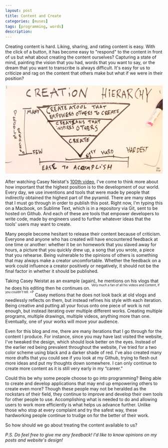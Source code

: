 ```yaml
---
layout: post
title: Content and Create
categories: [muses]
tags: [programming, words]
description: 
---
```


Creating content is hard. Liking, sharing, and rating content is easy. With the click of a button, it has become easy to "respond" to the content in front of us but what about creating the content ourselves? Capturing a state of mind, painting the vision that you had, words that you want to say, or the dream that you want to transcribe is always difficult. It's easy for us to criticize and rag on the content that others make but what if we were in their position?

<img src="/images/creationhierarchy.png" alt="creation heirarchy" class="image-center"/>

After watching Casey Neistat's [100th video](https://www.youtube.com/watch?v=Xx-xd77a3yo), I've come to think more about how important that the highest position is to the development of our world. Every day, we use inventions and tools that were made by people that indirectly obtained the highest part of the pyramid. There are many steps that I must go through in order to publish this post. Right now, I'm typing this on a Macbook, on Sublime Text, which is in a repository via Git, sent to be hosted on Github. And each of these are tools that empower developers to write code, made by engineers used to further whatever ideas that the tools' users may want to create.

Many people become hesitant to release their content because of criticism. Everyone and anyone who has created will have encountered feedback at one time or another: whether it be on homework that you slaved away for hours, a picture that you quickly drew up, a song that you wrote, a piece that you rehearse. Being vulnerable to the opinions of others is something that may always make a creator uncomfortable. Whether the feedback on a work could influence a creator positively or negatively, it should not be the final factor in whether it should be published.

Taking Casey Neistat as an example (again), he mentions on his vlogs that he does his editing then he continues on. <sup><sup>Very much a fan of all his videos and content, if you couldn't tell. =P</sup></sup> Casey metions that he does not look back at old vlogs and needlessly reflects on them, but instead refines his style with each iteration. Being creative and putting all your focus onto one piece of work is not enough, but instead iterating over multiple different works. Creating multiple programs, multiple drawings, multiple videos, anything more than one. Eventually, one of your works will move your audience.

Even for this blog and me, there are many iterations that I go through for the content I produce. For instance, since you may have last visited the website, I've tweaked the design, which should look better on the eyes. Instead of the earlier red being prevalent throughout the website, I've tried for a two color scheme using black and a darker shade of red. I've also created many more drafts that you could see if you look at my Github, trying to flesh out more ideas and put my thoughts down somewhere. I can only continue to create more content as it is still very early in my “career.”

Could this be why some people choose to go into programming? Being able to create and develop applications that may end up empowering others to create even more? Though these people may not be heralded as the rockstars of their field, they continue to improve and develop their own tools for other people to use. Accomplishing what is needed to do and allowing users to work more efficiently is what helps us advance further. Unlike those who stop at every complaint and try the safest way, these hardworking people continue to trudge on for the better of their work. 

So how should we go about treating the content available to us? <!--Be mindful that everything that we have made has been done by another person!-->

<em>P.S. Do feel free to give me any feedback! I'd like to know opinions on my posts and website's design!</em>
